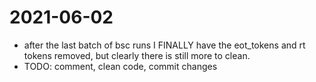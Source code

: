 # 2021-06-02

* after the last batch of bsc runs I FINALLY have the eot_tokens and rt tokens removed, but clearly there is still more to clean.
* TODO: comment, clean code, commit changes